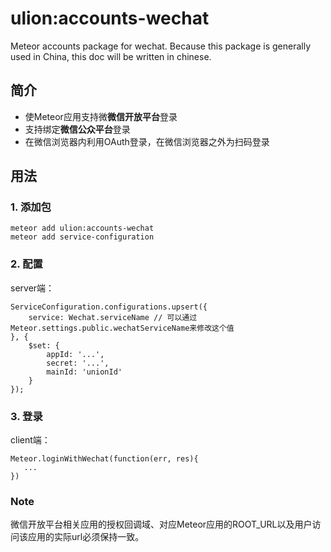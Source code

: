 # ulion:accounts-wechat
Meteor accounts package for wechat.
Because this package is generally used in China, this doc will be written in chinese.

## 简介
- 使Meteor应用支持微**微信开放平台**登录
- 支持绑定**微信公众平台**登录
- 在微信浏览器内利用OAuth登录，在微信浏览器之外为扫码登录

## 用法

### 1. 添加包
```
meteor add ulion:accounts-wechat
meteor add service-configuration
```

### 2. 配置
server端：
```
ServiceConfiguration.configurations.upsert({
    service: Wechat.serviceName // 可以通过Meteor.settings.public.wechatServiceName来修改这个值
}, {
    $set: {
        appId: '...',
        secret: '...',
        mainId: 'unionId'
    }
});
```

### 3. 登录
client端：
```
Meteor.loginWithWechat(function(err, res){
   ...
})
```

### Note
微信开放平台相关应用的授权回调域、对应Meteor应用的ROOT_URL以及用户访问该应用的实际url必须保持一致。
